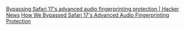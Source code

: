 
[Bypassing Safari 17's advanced audio fingerprinting protection | Hacker News](https://news.ycombinator.com/item?id=39653431)
[How We Bypassed Safari 17's Advanced Audio Fingerprinting Protection](https://fingerprint.com/blog/bypassing-safari-17-audio-fingerprinting-protection/)
